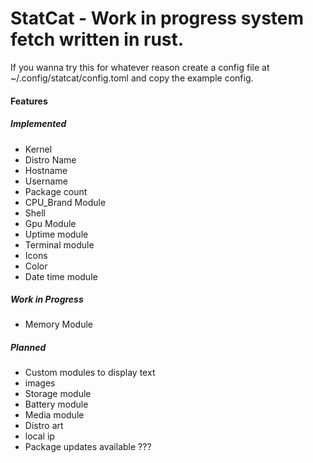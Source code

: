 # StatCat - Work in progress system fetch written in rust.
If you wanna try this for whatever reason create a config file at ~/.config/statcat/config.toml and copy the example config.


#### Features
##### Implemented
- Kernel
- Distro Name
- Hostname
- Username
- Package count
- CPU_Brand Module
- Shell
- Gpu Module
- Uptime module
- Terminal module
- Icons
- Color
- Date time module

##### Work in Progress
- Memory Module

##### Planned
- Custom modules to display text
- images
- Storage module
- Battery module
- Media module
- Distro art
- local ip
- Package updates available ???
